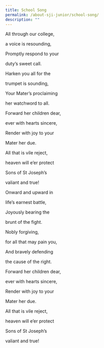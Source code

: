 ```yaml
---
title: School Song
permalink: /about-sji-junior/school-song/
description: ""
---
```

All through our college,  

a voice is resounding,

Promptly respond to your

duty’s sweet call.

  

Harken you all for the

trumpet is sounding,

Your Mater’s proclaiming

her watchword to all.

  

Forward her children dear,

ever with hearts sincere,

Render with joy to your

Mater her due.

  

All that is vile reject,

heaven will e’er protect

Sons of St Joseph’s

valiant and true!

  

Onward and upward in

life’s earnest battle,

Joyously bearing the

brunt of the fight.

  

Nobly forgiving,

for all that may pain you,

And bravely defending

the cause of the right.

  

Forward her children dear,

ever with hearts sincere,

Render with joy to your

Mater her due.

  

All that is vile reject,

heaven will e’er protect

Sons of St Joseph’s

valiant and true!


